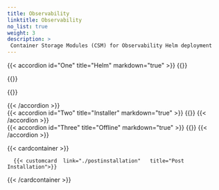 ```yaml
---
title: Observability
linktitle: Observability 
no_list: true 
weight: 3
description: >
 Container Storage Modules (CSM) for Observability Helm deployment
--- 
```

 
{{< accordion id="One" title="Helm" markdown="true" >}} 
{{<include file="content/docs/getting-started/installation/helm/modules/observability/deployment/installation.md" suffix="1">}} 

{{<include file="content/docs/getting-started/installation/helm/modules/observability/deployment/driver/powerflex.md" suffix="2">}} 

{{<include file="content/docs/getting-started/installation/helm/modules/observability/deployment/configuration/configuration.md" hideIds="2,3,5,6,7" suffix="3">}} 


{{< /accordion >}}
<br> 
{{< accordion id="Two" title="Installer" markdown="true" >}} 
{{<include file="content/docs/getting-started/installation/helm/modules/observability/installer.md" suffix="4" hideIds="2,3" >}}
{{< /accordion >}} 
<br> 
{{< accordion id="Three" title="Offline" markdown="true" >}} 
{{<include file="content/docs/getting-started/installation/offline/observability.md" hideIds="2,3,4,6,7" suffix="5" Var="powerflex">}}
{{< /accordion >}}

{{< cardcontainer >}}

      {{< customcard  link="./postinstallation"   title="Post Installation">}} 

{{< /cardcontainer >}}
